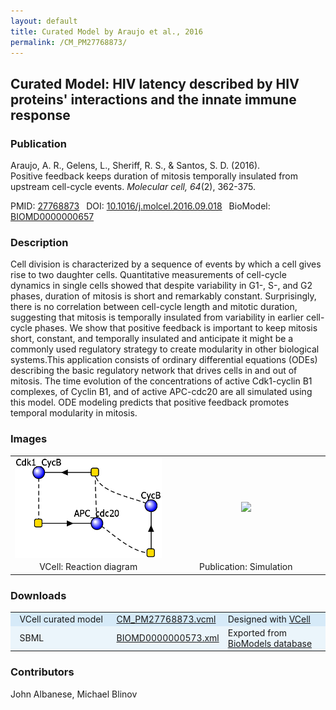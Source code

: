 ```yaml
---
layout: default
title: Curated Model by Araujo et al., 2016
permalink: /CM_PM27768873/
---
```

## Curated Model: HIV latency described by HIV proteins' interactions and the innate immune response

### Publication 

Araujo, A. R., Gelens, L., Sheriff, R. S., & Santos, S. D. (2016).<br />
Positive feedback keeps duration of mitosis temporally insulated from upstream cell-cycle events. 
<i>Molecular cell, 64</i>(2), 362-375.

 PMID: <a href="https://www.ncbi.nlm.nih.gov/pubmed/?term=27768873">27768873</a>&ensp; 
 DOI: <a href="https://doi.org/10.1016/j.molcel.2016.09.018">10.1016/j.molcel.2016.09.018</a>&ensp;
 BioModel: <a href="https://www.ebi.ac.uk/biomodels/BIOMD0000000657">BIOMD0000000657</a><br />

### Description
Cell division is characterized by a sequence of events by which a cell gives rise to two daughter cells. Quantitative measurements of cell-cycle dynamics in single cells showed that despite variability in G1-, S-, and G2 phases, duration of mitosis is short and remarkably constant. Surprisingly, there is no correlation between cell-cycle length and mitotic duration, suggesting that mitosis is temporally insulated from variability in earlier cell-cycle phases. We show that positive feedback is important to keep mitosis short, constant, and temporally insulated and anticipate it might be a commonly used regulatory strategy to create modularity in other biological systems.This application consists of ordinary differential equations (ODEs) describing the basic regulatory network that drives cells in and out of mitosis. The time evolution of the concentrations of active Cdk1-cyclin B1 complexes, of Cyclin B1, and of active APC-cdc20 are all simulated using this model. ODE modeling predicts that positive feedback promotes temporal modularity in mitosis.

### Images

 <table align="center"> 
  <td align="center" width="300"><a href="https://modelbricks.github.io/images/Vcellimages/CM_PM27768873.PNG"><img width="250" align="center" src="/images/Vcellimages/CM_PM27768873.PNG"/></a></td>
  <td align="center" width="300"><a href="https://modelbricks.github.io/images/Vcellimages/CM_PM27768873_Sim.PNG"><img width="250" src="/images/Vcellimages/CM_PM27768873_Sim.PNG"/></a></td>
 <tr>
  <td align="center"> VCell: Reaction diagram</td>
  <td align="center"> Publication: Simulation</td>
 </tr>
 </table>

### Downloads
<center>
 <table>
  <td width="33%" bgcolor="#D6EAF8">&nbsp; VCell curated model </td>
  <td width="33%" bgcolor="#D6EAF8"><a href="/modelbricks/VCML_SBMLfiles/CM_PM27768873.vcml">CM_PM27768873.vcml</a></td>
  <td width="33%" bgcolor="#D6EAF8"> Designed with <a href="http://vcell.org"> VCell</a></td>
  <tr>
   <td bgcolor="#EBF5FB">&nbsp; SBML </td>
   <td bgcolor="#EBF5FB"><a href="/modelbricks/VCML_SBMLfiles/BIOMD0000000657.xml">BIOMD0000000573.xml</a></td>
   <td bgcolor="#EBF5FB"> Exported from <a href="https://www.ebi.ac.uk/biomodels/BIOMD0000000657">BioModels database</a></td>
  </tr>
 </table>
</center>
  
### Contributors
John Albanese, Michael Blinov
 

